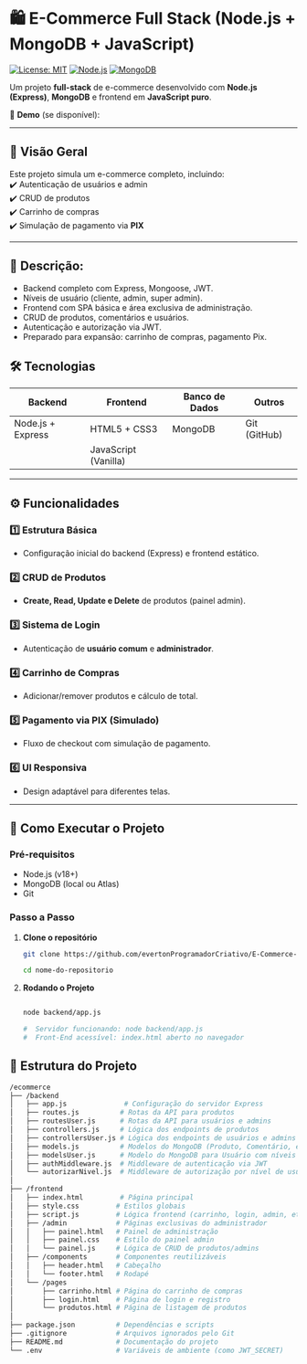 # 🛍️ E-Commerce Full Stack (Node.js + MongoDB + JavaScript)

[![License: MIT](https://img.shields.io/badge/License-MIT-blue.svg)](https://opensource.org/licenses/MIT)
[![Node.js](https://img.shields.io/badge/Node.js-18.x-green)](https://nodejs.org/)
[![MongoDB](https://img.shields.io/badge/MongoDB-6.0+-brightgreen)](https://www.mongodb.com/)

Um projeto **full-stack** de e-commerce desenvolvido com **Node.js (Express)**, **MongoDB** e frontend em **JavaScript puro**.  

🔗 **Demo** (se disponível): [](#)  

---

## 📌 Visão Geral  

Este projeto simula um e-commerce completo, incluindo:  
✔️ Autenticação de usuários e admin  
✔️ CRUD de produtos  
✔️ Carrinho de compras  
✔️ Simulação de pagamento via **PIX**  

---

## 📌 Descrição:

- Backend completo com Express, Mongoose, JWT.
- Níveis de usuário (cliente, admin, super admin).
- Frontend com SPA básica e área exclusiva de administração.
- CRUD de produtos, comentários e usuários.
- Autenticação e autorização via JWT.
- Preparado para expansão: carrinho de compras, pagamento Pix.

## 🛠️ Tecnologias  

| Backend         | Frontend       | Banco de Dados | Outros         |  
|-----------------|----------------|----------------|----------------|  
| Node.js + Express | HTML5 + CSS3   | MongoDB        | Git (GitHub)   |  
|                 | JavaScript (Vanilla) |                |                |  

---

## ⚙️ Funcionalidades  

### **1️⃣ Estrutura Básica**  
- Configuração inicial do backend (Express) e frontend estático.  

### **2️⃣ CRUD de Produtos**  
- **Create, Read, Update e Delete** de produtos (painel admin).  

### **3️⃣ Sistema de Login**  
- Autenticação de **usuário comum** e **administrador**.  

### **4️⃣ Carrinho de Compras**  
- Adicionar/remover produtos e cálculo de total.  

### **5️⃣ Pagamento via PIX (Simulado)**  
- Fluxo de checkout com simulação de pagamento.  

### **6️⃣ UI Responsiva**  
- Design adaptável para diferentes telas.  

---

## 🚀 Como Executar o Projeto  

### **Pré-requisitos**  
- Node.js (v18+)  
- MongoDB (local ou Atlas)  
- Git  

### **Passo a Passo**  

1. **Clone o repositório**  
   ```bash
   git clone https://github.com/evertonProgramadorCriativo/E-Commerce-Full-Stack-Node.js-MongoDB-JavaScript-.git
   
   cd nome-do-repositorio 

2. **Rodando o Projeto**  
   ```bash

   node backend/app.js 

   #  Servidor funcionando: node backend/app.js
   #  Front-End acessível: index.html aberto no navegador

## 📂 Estrutura do Projeto

```bash
/ecommerce
├── /backend
│   ├── app.js              # Configuração do servidor Express
│   ├── routes.js          # Rotas da API para produtos
│   ├── routesUser.js      # Rotas da API para usuários e admins
│   ├── controllers.js     # Lógica dos endpoints de produtos
│   ├── controllersUser.js # Lógica dos endpoints de usuários e admins
│   ├── models.js          # Modelos do MongoDB (Produto, Comentário, etc.)
│   ├── modelsUser.js      # Modelo do MongoDB para Usuário com níveis
│   ├── authMiddleware.js  # Middleware de autenticação via JWT
│   └── autorizarNivel.js  # Middleware de autorização por nível de usuário
│
├── /frontend
│   ├── index.html         # Página principal
│   ├── style.css         # Estilos globais
│   ├── script.js         # Lógica frontend (carrinho, login, admin, etc.)
│   ├── /admin            # Páginas exclusivas do administrador
│   │   ├── painel.html   # Painel de administração
│   │   ├── painel.css    # Estilo do painel admin
│   │   └── painel.js     # Lógica de CRUD de produtos/admins
│   ├── /components       # Componentes reutilizáveis
│   │   ├── header.html   # Cabeçalho
│   │   └── footer.html   # Rodapé
│   └── /pages
│       ├── carrinho.html # Página do carrinho de compras
│       ├── login.html    # Página de login e registro
│       └── produtos.html # Página de listagem de produtos
│
├── package.json          # Dependências e scripts
├── .gitignore            # Arquivos ignorados pelo Git
├── README.md             # Documentação do projeto
└── .env                  # Variáveis de ambiente (como JWT_SECRET)
  

